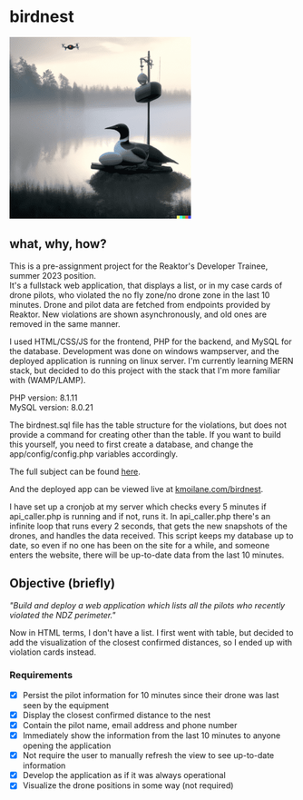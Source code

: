 # birdnest

<img src="img/birdnest02.png" alt="birdnest img by dalle-2">

## what, why, how?

This is a pre-assignment project for the Reaktor's Developer Trainee, summer 2023 position.<br>
It's a fullstack web application, that displays a list, or in my case cards of drone pilots, who violated the no fly zone/no drone zone in the last 10 minutes. Drone and pilot data are fetched from endpoints provided by Reaktor. New violations are shown asynchronously, and old ones are removed in the same manner.<br>

I used HTML/CSS/JS for the frontend, PHP for the backend, and MySQL for the database. Development was done on windows wampserver, and the deployed application is running on linux server. I'm currently learning MERN stack, but decided to do this project with the stack that I'm more familiar with (WAMP/LAMP).<br>

PHP version: 8.1.11<br>
MySQL version: 8.0.21<br>

The birdnest.sql file has the table structure for the violations, but does not provide a command for creating other than the table. If you want to build this yourself, you need to first create a database, and change the app/config/config.php variables accordingly.<br>

The full subject can be found <a href="https://assignments.reaktor.com/birdnest/" target="_blank">here</a>.

And the deployed app can be viewed live at <a href="https://kmoilane.com/birdnest" target="_blank">kmoilane.com/birdnest</a>.

I have set up a cronjob at my server which checks every 5 minutes if api_caller.php is running and if not, runs it. In api_caller.php there's an infinite loop that runs every 2 seconds, that gets the new snapshots of the drones, and handles the data received. This script keeps my database up to date, so even if no one has been on the site for a while, and someone enters the website, there will be up-to-date data from the last 10 minutes.

## Objective (briefly)

_"Build and deploy a web application which lists all the pilots who recently violated the NDZ perimeter."_

Now in HTML terms, I don't have a list. I first went with table, but decided to add the visualization of the
closest confirmed distances, so I ended up with violation cards instead.

### Requirements

-   [x] Persist the pilot information for 10 minutes since their drone was last seen by the equipment
-   [x] Display the closest confirmed distance to the nest
-   [x] Contain the pilot name, email address and phone number
-   [x] Immediately show the information from the last 10 minutes to anyone opening the application
-   [x] Not require the user to manually refresh the view to see up-to-date information
-   [x] Develop the application as if it was always operational
-   [x] Visualize the drone positions in some way (not required)

